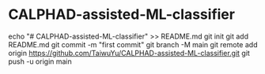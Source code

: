 # CALPHAD-assisted-ML-classifier

echo "# CALPHAD-assisted-ML-classifier" >> README.md
git init
git add README.md
git commit -m "first commit"
git branch -M main
git remote add origin https://github.com/TaiwuYu/CALPHAD-assisted-ML-classifier.git
git push -u origin main

